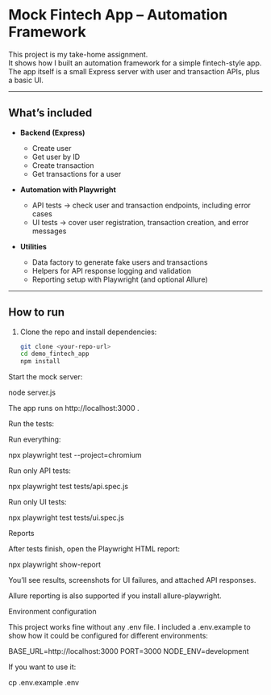 # Mock Fintech App – Automation Framework

This project is my take-home assignment.  
It shows how I built an automation framework for a simple fintech-style app.  
The app itself is a small Express server with user and transaction APIs, plus a basic UI.

---

## What’s included

- **Backend (Express)**  
  - Create user  
  - Get user by ID  
  - Create transaction  
  - Get transactions for a user  

- **Automation with Playwright**  
  - API tests → check user and transaction endpoints, including error cases  
  - UI tests → cover user registration, transaction creation, and error messages  

- **Utilities**  
  - Data factory to generate fake users and transactions  
  - Helpers for API response logging and validation  
  - Reporting setup with Playwright (and optional Allure)  

---

## How to run

1. Clone the repo and install dependencies:
   ```bash
   git clone <your-repo-url>
   cd demo_fintech_app
   npm install
Start the mock server:

node server.js


The app runs on http://localhost:3000
.

Run the tests:

Run everything:

npx playwright test --project=chromium


Run only API tests:

npx playwright test tests/api.spec.js


Run only UI tests:

npx playwright test tests/ui.spec.js

Reports

After tests finish, open the Playwright HTML report:

npx playwright show-report


You’ll see results, screenshots for UI failures, and attached API responses.

Allure reporting is also supported if you install allure-playwright.

Environment configuration

This project works fine without any .env file.
I included a .env.example to show how it could be configured for different environments:

BASE_URL=http://localhost:3000
PORT=3000
NODE_ENV=development


If you want to use it:

cp .env.example .env
